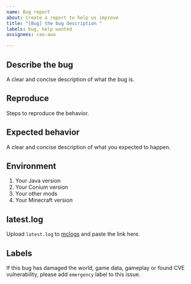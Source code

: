 ```yaml
---
name: Bug report
about: Create a report to help us improve
title: "[Bug] the bug description "
labels: bug, help wanted
assignees: cao-awa

---
```


## Describe the bug
A clear and concise description of what the bug is.

## Reproduce
Steps to reproduce the behavior.

## Expected behavior
A clear and concise description of what you expected to happen.

## Environment
1. Your Java version
2. Your Conium version
3. Your other mods
4. Your Minecraft version

## latest.log
Upload ```latest.log``` to [mclogs](https://mclo.gs/) and paste the link here.

## Labels
If this bug has damaged the world, game data, gameplay or found CVE vulnerability, please add ```emergency``` label to this issue.
